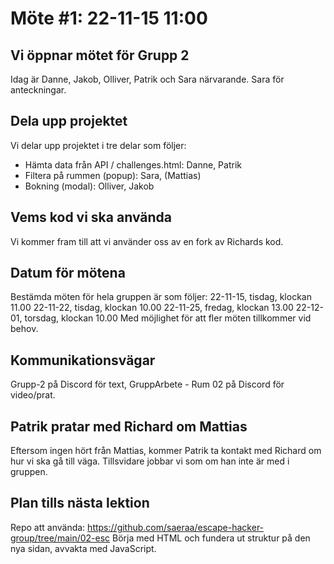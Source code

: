 # Möte #1: 22-11-15 11:00

## Vi öppnar mötet för Grupp 2

Idag är Danne, Jakob, Olliver, Patrik och Sara närvarande.
Sara för anteckningar.

## Dela upp projektet

Vi delar upp projektet i tre delar som följer:

- Hämta data från API / challenges.html: Danne, Patrik
- Filtera på rummen (popup): Sara, (Mattias)
- Bokning (modal): Olliver, Jakob

## Vems kod vi ska använda

Vi kommer fram till att vi använder oss av en fork av Richards kod.

## Datum för mötena

Bestämda möten för hela gruppen är som följer:
22-11-15, tisdag, klockan 11.00
22-11-22, tisdag, klockan 10.00
22-11-25, fredag, klockan 13.00
22-12-01, torsdag, klockan 10.00
Med möjlighet för att fler möten tillkommer vid behov.

## Kommunikationsvägar

Grupp-2 på Discord för text, GruppArbete - Rum 02 på Discord för video/prat.

## Patrik pratar med Richard om Mattias

Eftersom ingen hört från Mattias, kommer Patrik ta kontakt med Richard om hur vi ska gå till väga. Tillsvidare jobbar vi som om han inte är med i gruppen.

## Plan tills nästa lektion

Repo att använda: https://github.com/saeraa/escape-hacker-group/tree/main/02-esc
Börja med HTML och fundera ut struktur på den nya sidan, avvakta med JavaScript.
